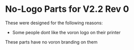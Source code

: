 # No-Logo Parts for V2.2 Rev 0
These were designed for the following reasons:
 - Some people dont like the voron logo on their printer
 
These parts have no voron branding on them
